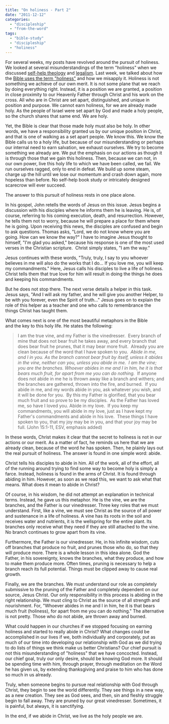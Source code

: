 ```yaml
---
title: "On holiness - Part 2"
date: "2011-12-12"
categories: 
  - "discipleship"
  - "from-the-word"
tags: 
  - "bible-study"
  - "discipleship"
  - "holiness"
---
```


For several weeks, my posts have revolved around the pursuit of holiness. We looked at several misunderstandings of the term "holiness" when we discussed [self-help theology](http://blog.keelancook.com/2011/11/the-secret-of-happiness.html "The secret of happiness") and [legalism](http://blog.keelancook.com/2011/11/building-scarecrows.html "Building scarecrows"). Last week, we talked about how the [Bible uses the term "holiness"](http://blog.keelancook.com/2011/12/on_holiness_part_1.html "On holiness – Part 1") and how we misapply it. Holiness is not something we achieve of our own merit. It is not some plane that we reach by doing everything right. Instead, it is a position we are granted, a position in close proximity to our Heavenly Father through Christ and his work on the cross. All who are in Christ are set apart, distinguished, and unique in position and purpose. We cannot earn holiness, for we are already made holy. As the people of Israel were set apart by God and made a holy people, so the church shares that same end. We are holy.

Yet, the Bible is clear that those made holy must also be holy. In other words, we have a responsibility granted us by our unique position in Christ, and that is one of walking as a set apart people. We know this. We know the Bible calls us to a holy life, but because of our misunderstanding or perhaps our internal need to earn salvation, we exhaust ourselves. We try to become something we already are. We put the emphasis on our actions as though it is through those that we gain this holiness. Then, because we can not, in our own power, live this holy life to which we have been called, we fail. We run ourselves ragged, only to end in defeat. We build up some steam, charge up the hill until we lose our momentum and crash down again, more hopeless than before. No self-help book study or intricately designed scarecrow will ever succeed.

The answer to this pursuit of holiness rests in one place alone.

In his gospel, John retells the words of Jesus on this issue. Jesus begins a discussion with his disciples where he informs them he is leaving. He is, of course, referring to his coming execution, death, and resurrection. However, he tells them not to worry, because he will prepare a place for them where he is going. Upon receiving this news, the disciples are confused and begin to ask questions. Thomas asks, "Lord, we do not know where you are going. How can we know the way?" I have to imagine Jesus thought to himself, "I'm glad you asked," because his response is one of the most used verses in the Christian scripture.  Christ simply states, "I am the way."

Jesus continues with these words, "Truly, truly, I say to you whoever believes in me will also do the works that I do… If you love me, you will keep my commandments." Here, Jesus calls his disciples to live a life of holiness. Christ tells them that true love for him will result in doing the things he does and keeping his commandments.

But he does not stop there. The next verse details a helper in this task. Jesus says, "And I will ask my father, and he will give you another Helper, to be with you forever, even the Spirit of truth…" Jesus goes on to explain the role of this helper as a teacher and one who calls to remembrance the things Christ has taught them.

What comes next is one of the most beautiful metaphors in the Bible and the key to this holy life. He states the following:

> I am the true vine, and my Father is the vinedresser.  Every branch of mine that does not bear fruit he takes away, and every branch that does bear fruit he prunes, that it may bear more fruit.  Already you are clean because of the word that I have spoken to you.  _Abide in me, and I in you. As the branch cannot bear fruit by itself, unless it abides in the vine, neither can you, unless you abide in me.  I am the vine; you are the branches. Whoever abides in me and I in him, he it is that bears much fruit, for apart from me you can do nothing._  If anyone does not abide in me he is thrown away like a branch and withers; and the branches are gathered, thrown into the fire, and burned.  If you abide in me, and my words abide in you, ask whatever you wish, and it will be done for you.  By this my Father is glorified, that you bear much fruit and so prove to be my disciples.  As the Father has loved me, so have I loved you. Abide in my love.  If you keep my commandments, you will abide in my love, just as I have kept my Father's commandments and abide in his love.  These things I have spoken to you, that my joy may be in you, and that your joy may be full. (John 15:1-11, ESV, emphasis added)

In these words, Christ makes it clear that the secret to holiness is not in our actions or our merit. As a matter of fact, he reminds us here that we are already clean, because of the word _he_ has spoken. Then, he plainly lays out the real pursuit of holiness. The answer is found in one simple word: abide.

Christ tells his disciples to abide in him. All of the work, all of the effort, all of the running around trying to find some way to become holy is simply a farce. Instead, holiness is found in the arms of Christ. It is found through abiding in him. However, as soon as we read this, we want to ask what that means. What does it mean to abide in Christ?

Of course, in his wisdom, he did not attempt an explanation in technical terms. Instead, he gave us this metaphor. He is the vine, we are the branches, and the Father is our vinedresser. Three key roles that we must understand. First, like a vine, we must see Christ as the source of all power and sustenance in a life of holiness. A vine has its roots in the soil and receives water and nutrients, it is the wellspring for the entire plant. Its branches only receive what they need if they are still attached to the vine. No branch continues to grow apart from its vine.

Furthermore, the Father is our vinedresser. He, in his infinite wisdom, cuts off branches that produce no fruit, and prunes those who do, so that they will produce more. There is a whole lesson in this idea alone. God the Father, in his sovereignty, knows the branches, what they produce, and how to make them produce more. Often times, pruning is necessary to help a branch reach its full potential. Things must be clipped away to cause real growth.

Finally, we are the branches. We must understand our role as completely submissive to the pruning of the Father and completely dependent on our source, Jesus Christ. Our only responsibility in this process is abiding in the right relationship. We must cling to Christ as the source of all strength and nourishment. For, "Whoever abides in me and I in him, he it is that bears much fruit (holiness), for apart from me you can do nothing." The alternative is not pretty. Those who do not abide, are thrown away and burned.

What could happen in our churches if we stopped focusing on earning holiness and started to really abide in Christ? What changes could be accomplished in our lives if we, both individually and corporately, put as much of our time into developing our relationship with God as we did trying to do lists of things we think make us better Christians? Our chief pursuit is not this misunderstanding of "holiness" that we have concocted. Instead, our chief goal, truly our only desire, should be knowing God more. It should be spending time with him, through prayer, through meditation on the Word he has given us, by extending thanksgiving and praise to him who has done so much in us already.

Truly, when someone begins to pursue real relationship with God through Christ, they begin to see the world differently. They see things in a new way, as a new creation. They see as God sees, and then, sin and fleshly struggle begin to fall away. They are pruned by our great vinedresser. Sometimes, it is painful, but always, it is sanctifying.

In the end, if we abide in Christ, we live as the holy people we are.
